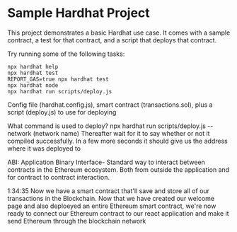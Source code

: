 # Sample Hardhat Project

This project demonstrates a basic Hardhat use case. It comes with a sample contract, a test for that contract, and a script that deploys that contract.

Try running some of the following tasks:

```shell
npx hardhat help
npx hardhat test
REPORT_GAS=true npx hardhat test
npx hardhat node
npx hardhat run scripts/deploy.js
```

Config file (hardhat.config.js), smart contract (transactions.sol), plus a script (deploy.js) to use for deploying 

What command is used to deploy?
    npx hardhat run scripts/deploy.js --network (network name)
        Thereafter wait for it to say whether or not it compiled successfully. In a few more seconds it should give us the address where it was deployed to

ABI: Application Binary Interface- Standard way to interact between contracts in the Ethereum ecosystem. Both from outside the application and for contract to contract interaction.

1:34:35 Now we have a smart contract that'll save and store all of our transactions in the Blockchain. Now that we have created our welcome page and also deploeyed an entire Ethereum smart contract, we're now ready to connect our Ethereum contract to our react application and make it send Ethereum through the blockchain network
